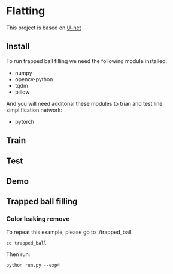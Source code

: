 # Flatting

This project is based on [U-net](https://github.com/milesial/Pytorch-UNet)

## Install
To run trapped ball filling we need the following module installed:

- numpy
- opencv-python
- tqdm
- pillow

And you will need additonal these modules to trian and test line simplification network:

- pytorch

## Train

## Test

## Demo

## Trapped ball filling
### Color leaking remove
To repeat this example, please go to ./trapped_ball

`cd trapped_ball`

Then run:

`python run.py --exp4`
